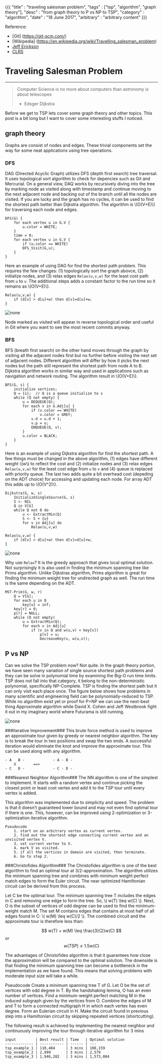 
{{{
  "title" : "traveling salesman problem",
  "tags" : ["tsp", "algorithm", "graph theory"],
  "desc" : "from graph theory to P vs NP to TSP",
  "category" : "algorithm",
  "date" : "18 June 2017",
  "arbitrary" : "arbitrary content"
}}}


Reference:

+ [Git] (https://git-scm.com/)
+ [Wikipedia] (https://en.wikipedia.org/wiki/Travelling_salesman_problem)
+ [Jeff Erickson](http://jeffe.cs.illinois.edu/teaching/algorithms/)
+ [CLRS](https://mitpress.mit.edu/books/introduction-algorithms)

# Traveling Salesman Problem #
---

>  Computer Science is no more about computers than astronomy is about telescopes 
>  - Edsger Dijkstra 

Before we get to TSP lets cover some graph theory and other topics. This post is a bit long but I want to cover some interesting stuffs I noticed. 

## graph theory ##

Graphs are consist of nodes and edges. These trivial components set the way for some neat applications using tree operations.

### DFS ###
DAG (Directed Acyclic Graph) utilizes DFS (depth first search) tree traversal. It uses topological sort algorithm to check for depencies such as Git and Mercurial. On a general view, DAQ works by recursively diving into the tree by marking node as visited along with timestamp and continue moving to the next adjacent node and backing out of the branch until all the nodes are visited. If you are lucky and the graph has no cycles, it can be used to find the shortest path better than Dijkstra algorithm. The algorithm is \\(O(V+E)\\) for traversing each node and edges.

	DFS(G) { 
		for each vertex u in G.V { 
			u.color = WHITE; 
		} 
		time = 0; 
		for each vertex u in G.V { 
			if (u.color == WHITE) 
			DFS_Visit(G,u); 
		} 
	} 

Here an example of using DAG for find the shortest path problem. This requires the few changes:  (1) topologically sort the graph abovce, (2) initialize nodes, and  (3) relax edges `Relax(u,v,w)` for the least cost path from `u` to `v`.  The additional steps adds a constant factor to the run time so it remains as \\(O(V+E)\\).

	Relax(u,v,w) {  
		if (d[v] > d[u]+w) then d[v]=d[u]+w; 
	} 

![none](./blog-dir/tsp3.png "dfs")

Node marked as visited will appear in reverse topological order and useful in Git where you want to see the most recent commits anyway. 

### BFS ###
BFS (breath first search) on the other hand moves through the graph by visiting all the adjacent nodes first but no further before visiting the next set of adjacent nodes. Different algorithm will differ by how it picks the next nodes but the path still represent the shortest path from node A to B. Dijkstra algorithm works in similar way and used in applications such as navigation and network routing. The algorithm result in \\(O(V+E)\\). 

	BFS(G, s) { 
		initialize vertices; 
		Q = {s};  // Q is a queue initialize to s 
		while (Q not empty) {     
			u = DEQUEUE(Q); 
			for each v in G.Adj[u] { 
				if (v.color == WHITE) 
					v.color = GREY; 
				v.d = u.d + 1; 
				v.p = u; 
				ENQUEUE(Q, v); 
			} 
			u.color = BLACK; 
		} 
	} 

Here is an example of using Dijkstra algorithm for find the shortest path. A few things must be changed in the above algorithm, (1) edges have different weight \\(w\\) to reflect the cost and (2) initialize nodes  and (3) relax edges `Relax(u,v,w)` for the least cost edge from `u` to `v`  and (4) queue is replaced with priority queue. The last two adds quite a bit overhead cost (depeding on the ADT choice) for accessing and updating each node. For array ADT this adds up to \\(O(V^2)\\).

	Dijkstra(G, w, s) 
		InitializeSingleSource(G, s) 
		S <- NIL
		Q in V[G] 
		while Q not 0 do 
			u <- ExtractMin(Q) 
			S <- S + {u} 
			for v in Adj[u] do 
				Relax(u,v,w) 

	Relax(u,v,w) {  
		if (d[v] > d[u]+w) then d[v]=d[u]+w; 
	} 

![none](./blog-dir/tsp4.png "bfs")

Why use `Relax`? It is the greedy approach that gives local optimal solution. Not surprisingly it is also used in finding the minimum spanning tree like Prims algorithm. Unlike Dijkstras algorithm, Prims algorithm is great for finding the minimum weight tree for undirected graph as well. The run time is the same depending on the ADT. 

	MST-Prim(G, w, r) 
		Q = V[G]; 
		for each u in Q 
			key[u] = inf; 
		key[r] = 0; 
		p[r] = NULL; 
		while (Q not empty) 
			u = ExtractMin(Q); 
			for each v in Adj[u] 
				if (v in Q and w(u,v) < key[v]) 
					p[v] = u; 
					DecreaseKey(v, w(u,v)); 


## P vs NP ##

Can we solve the TSP problem now? Not quite. In the graph theory portion, we have seen many variation of single source shortest path problems and they can be solve in polynomial time by examining the Big-O run time limits. TSP does not fall into that category, it belong to the non-deterministic polynomial, specifically NP-Complete. TSP is finding the shortest path but it can only visit each place once. The figure below shows how problems in many scientific and engineering field can be polynomially-reduced to TSP. While no algorithm exist yet or proof for P=NP we can use the next-best thing Approximate algorithm while David X. Cohen and Jeff Westbrook fight it out in my imaginary world where Futurama is still running. 

![none](./blog-dir/tsp5.png "NPC problems")

###iterative Improvement###
This brute force method is used to improve an approximate tour given by greedy or nearest neighbor algorithm. The key is to break the tour in two positions and swap the two ends. A successful iteration would eliminate the knot and improve the approximate tour. This can be used along with any algorithm.
 
	- A   B -             - A - B -
	    X        ==>     
	- C   D -             - C - D -
 
###Nearest Neighbor Algorithm###
The NN algorithm is one of the simplest to implement. It starts with a random vertex and continue picking the closest point or least cost vertex and add it to the TSP tour until every vertex is added. 
 
This algorithm was implemented due to simplicity and speed. The problem is that it doesn’t guaranteed lower bound and may not even find optimal tour if there is one. This, however, can be improved using 2-optimization or 3-optimization iterative algorithm.
 
	Pseudocode
		1. start on an arbitrary vertex as current vertex.
		2. find out the shortest edge connecting current vertex and an unvisited vertex V.
		3. set current vertex to V.
		4. mark V as visited.
		5. if all the vertices in domain are visited, then terminate.
		6. Go to step 2.
 
###Christofides Algorithm###
The Christofides algorithm is one of the best algorithm to find an optimal tour at 3/2-approximation. The algorithm utilizes the minimum spanning tree and combines with minimum weight perfect match edges to form the Euler circuit. The near optimized Hamiltonian circuit can be derived from this process. 
 
Let C be the optimal tour. The minimum spanning tree T includes the edges in C and removing one edge to form the tree. So,  \\( w(T) \leq w(C) \\). Next, O is the subset of vertices of odd degree can be used to find the minimum-weight match M. The set M contains edges that contains at most half of all edges found in C: \\( w(M) \leq w(C)/2 \\). The combined circuit and the approximate tour is therefore less than:
 
$$ w(T) + w(M) \leq \frac{3}{2}w(C) $$
or
$$ w(TSP) \leq 1.5w(C) $$
 
The advantages of Christofides algorithm is that it guarantees how close the approximation will be compared to the optimal solution. The downside is that finding the minimum spanning tree can become a bottleneck in the implementation as we have found. This means that solving problems with moderate input size will take a while. 
 
Pseudocode
Create a minimum spanning tree T of G.
Let O be the set of vertices with odd degree in T. By the handshaking lemma, O has an even number of vertices.
Find a minimum-weight perfect matching M in the induced subgraph given by the vertices from O.
Combine the edges of M and T to form a connected multigraph H in which each vertex has even degree.
Form an Eulerian circuit in H.
Make the circuit found in previous step into a Hamiltonian circuit by skipping repeated vertices (shortcutting).
 
The following result is achieved by implementing the nearest neighbor and continuously improving the tour through iterative algorithm for 3 mins 

	input         | Best result | Time   | Optimal solution
	------------- | ----------- | ------ | ---
	tsp_example_1 | 110,484     | 3 mins | 108,159 
	tsp_example_2 | 2,999       | 3 mins | 2,579
	tsp_example_3 | 1,946,282   | 3 mins | 1,573,084


